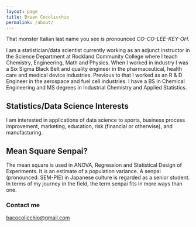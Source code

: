```yaml
---
layout: page
title: Brian Cocolicchio 
permalink: /about/
---
```


 That monster Italian last name you see is pronounced *CO-CO-LEE-KEY-OH*.  

 I am a statistician/data scientist currently working as an adjunct instructor in the Science Department at Rockland Community College where I teach Chemistry, Engineering, Math and Physics. When I worked in industry I was a Six Sigma Black Belt and quality engineer in the pharmaceutical, health care and medical device industries. Previous to that I worked as an R & D Engineer in the aerospace and fuel cell industries.  I have a BS in Chemical Engineering and MS degrees in Industrial Chemistry and Applied Statistics.

## Statistics/Data Science Interests

I am interested in applications of data science to sports, business process improvement, marketing, education, risk (financial or otherwise), and manufacturing. 

## Mean Square Senpai?

The mean square is used in ANOVA, Regression and Statistical Design of Experiments. It is an estimate of a population variance. A senpai (pronounced: SEM-PIE) in Japanese culture is regarded as a senior student. In terms of my journey in the field, the term senpai fits in more ways than one.


### Contact me

[bacocolicchio@gmail.com](mailto:bacocolicchio@gmail.com)